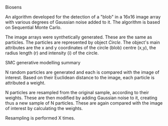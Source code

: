 Biosens

An algorithm developed for the detection of a "blob" in a 16x16 image array with various degrees of Gaussian noise added to it.
The algorithm is based on Sequential Monte Carlo.

The image arrays were synthetically generated. These are the same as particles. The particles are represented by object _Circle_.
The object's main attributes are the x and y coordinates of the circle (blob) centre (x,y), the radius length (r) and intensity (i)
of the circle.

SMC generative modelling summary

N random particles are generated and each is compared with the image of interest.
Based on their Euclidean distance to the image, each particle is attributed a weight.

N particles are resampled from the original sample, according to their weights.
These are then modified by adding Gaussian noise to it, creating thus a new sample of N particles.
These are again compared with the image of interest by calculating the weights.

Resampling is performed X times.
